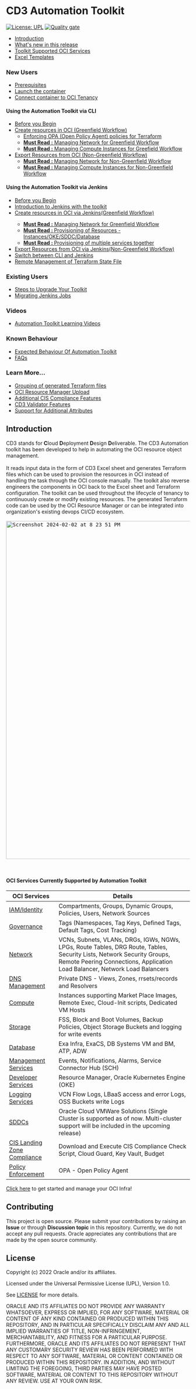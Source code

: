 # CD3 Automation Toolkit

[![License: UPL](https://img.shields.io/badge/license-UPL-green)](https://img.shields.io/badge/license-UPL-green) [![Quality gate](https://sonarcloud.io/api/project_badges/quality_gate?project=oracle-devrel_cd3-automation-toolkit)](https://sonarcloud.io/dashboard?id=oracle-devrel_cd3-automation-toolkit)
<ul>
  <li> <a href= "#introduction">Introduction</a></li>
  <li> <a href = "https://github.com/oracle-devrel/cd3-automation-toolkit/releases/tag/v2024.1.0">What's new in this release</a></li>
  <li> <a href = "/cd3_automation_toolkit/documentation/user_guide/learn_more/CD3ExcelTabs.md">Toolkit Supported OCI Services</a></li>
  <li> <a href = "/cd3_automation_toolkit/documentation/user_guide/ExcelTemplates.md">Excel Templates</a></li>  
</ul>


### New Users
<ul>
  <li> <a href = "/cd3_automation_toolkit/documentation/user_guide/prerequisites.md">Prerequisites</a></li>
  <li> <a href = "/cd3_automation_toolkit/documentation/user_guide/Launch_Docker_container.md">Launch the container</a></li>
  <li> <a href = "/cd3_automation_toolkit/documentation/user_guide/Connect_container_to_OCI_Tenancy.md">Connect container to OCI Tenancy</a></li>
</ul>

#### Using the Automation Toolkit via CLI
<ul>
  <li> <a href="/cd3_automation_toolkit/documentation/user_guide/Workflows.md">Before you Begin</a></li>
  <li> <a href="/cd3_automation_toolkit/documentation/user_guide/GreenField.md">Create resources in OCI (Greenfield Workflow)</a>
    <ul>
      <li> <a href="/cd3_automation_toolkit/documentation/user_guide/learn_more/OPAForCompliance.md"</a> Enforcing OPA (Open Policy Agent) policies for Terraform </li>
      <li> <a href="/cd3_automation_toolkit/documentation/user_guide/NetworkingScenariosGF.md"</a><b> Must Read :</b> Managing Network for Greenfield Workflow</li>
      <li> <a href="/cd3_automation_toolkit/documentation/user_guide/ComputeGF.md"</a><b> Must Read :</b> Managing Compute Instances for Greefield Workflow</li>
    </ul>
  </li>
  <li> <a href="/cd3_automation_toolkit/documentation/user_guide/NonGreenField.md">Export Resources from OCI (Non-Greenfield Workflow)</a>
    <ul>
      <li><a href ="/cd3_automation_toolkit/documentation/user_guide/NetworkingScenariosNGF.md"</a><b> Must Read : </b> Managing Network for Non-Greenfield Workflow</a></li>
       <li><a href = "/cd3_automation_toolkit/documentation/user_guide/ComputeNGF.md"</a><b>  Must Read : </b> Managing Compute Instances for Non-Greenfield Workflow </a></li> 
    </ul>
</ul>
        
#### Using the Automation Toolkit via Jenkins
<ul>
  <li> <a href="/cd3_automation_toolkit/documentation/user_guide/Workflows-jenkins.md"</a>Before you Begin</a></li>
  <li> <a href="/cd3_automation_toolkit/documentation/user_guide/Intro-Jenkins.md"</a>Introduction to Jenkins with the toolkit</a></li>
  <li> <a href="/cd3_automation_toolkit/documentation/user_guide/GreenField-Jenkins.md"</a>Create resources in OCI via Jenkins(Greenfield Workflow)</li>
    <ul>
      <li> <a href="/cd3_automation_toolkit/documentation/user_guide/NetworkingScenariosGF-Jenkins.md"</a><b> Must Read :</b> Managing Network for Greenfield Workflow</li>
      <li> <a href="/cd3_automation_toolkit/documentation/user_guide/GF-Jenkins.md"</a><b>  Must Read : </b> Provisioning of Resources - Instances/OKE/SDDC/Database </li>
      <li> <a href="/cd3_automation_toolkit/documentation/user_guide/multiple_options_GF-Jenkins.md"</a><b>  Must Read : </b> Provisioning of multiple services together </li>
    </ul>
      <li> <a href="/cd3_automation_toolkit/documentation/user_guide/NonGreenField-Jenkins.md"</a>Export Resources from OCI via Jenkins(Non-Greenfield Workflow) </li>     
  <li> <a href="/cd3_automation_toolkit/documentation/user_guide/cli_jenkins.md">Switch between CLI and Jenkins</a></li>
  <li> <a href="/cd3_automation_toolkit/documentation/user_guide/remote_state.md">Remote Management of Terraform State File</a></li>
 </ul>
 
 ### Existing Users
<ul> 
  <li> <a href = "/cd3_automation_toolkit/documentation/user_guide/Upgrade_Toolkit.md">Steps to Upgrade Your Toolkit</a></li>
  <li> <a href = "/cd3_automation_toolkit/documentation/user_guide/Jobs_Migration.md">Migrating Jenkins Jobs</a></li>
</ul> 

### Videos
<ul>
  <li> <a href = "/cd3_automation_toolkit/documentation/user_guide/LearningVideos.md">Automation Toolkit Learning Videos</a></li>
</ul>

### Known Behaviour
<ul>
  <li> <a href = "/cd3_automation_toolkit/documentation/user_guide/KnownBehaviour.md">Expected Behaviour Of Automation Toolkit</a></li>
   <li> <a href = "/cd3_automation_toolkit/documentation/user_guide/FAQ.md">FAQs</a></li> 
</ul>

### Learn More...
<ul>
   <li> <a href = "/cd3_automation_toolkit/documentation/user_guide/RestructuringOutDirectory.md">Grouping of generated Terraform files</a></li>
   <li> <a href = "/cd3_automation_toolkit/documentation/user_guide/learn_more/ResourceManagerUpload.md">OCI Resource Manager Upload</a></li>
   <li> <a href = "/cd3_automation_toolkit/documentation/user_guide/learn_more/CISFeatures.md">Additional CIS Compliance Features</a></li>
   <li> <a href = "/cd3_automation_toolkit/documentation/user_guide/learn_more/SupportForCD3Validator.md">CD3 Validator Features</a></li>   
   <li> <a href = "/cd3_automation_toolkit/documentation/user_guide/learn_more/SupportforAdditionalAttributes.md">Support for Additional Attributes</a></li>
</ul>
  
## Introduction
CD3 stands for <b>C</b>loud <b>D</b>eployment <b>D</b>esign <b>D</b>eliverable.
The CD3 Automation toolkit has been developed to help in automating the OCI resource object management. 
<br><br>
It reads input data in the form of CD3 Excel sheet and generates Terraform files which can be used to provision the resources in OCI instead of handling the task through the OCI console manually. The toolkit also reverse engineers the components in OCI back to the Excel sheet and Terraform configuration. The toolkit can be used throughout the lifecycle of tenancy to continuously create or modify existing resources. The generated Terraform code can be used by the OCI Resource Manager or can be integrated into organization's existing devops CI/CD ecosystem.
<br><br>
<kbd>
<img width="923" alt="Screenshot 2024-02-02 at 8 23 51 PM" src="https://github.com/oracle-devrel/cd3-automation-toolkit/assets/103508105/c2d06575-1bcb-4cb3-9c49-682bf19f3ac9">

</kbd>
<br>

#### OCI Services Currently Supported by Automation Toolkit

| OCI Services | Details |
| --------- | ----------- |
| [IAM/Identity](/cd3_automation_toolkit/documentation/user_guide/learn_more/CD3ExcelTabs.md#iamidentity) | Compartments, Groups, Dynamic Groups, Policies, Users, Network Sources |
| [Governance](/cd3_automation_toolkit/documentation/user_guide/learn_more/CD3ExcelTabs.md#governance) | Tags (Namespaces, Tag Keys, Defined Tags, Default Tags, Cost Tracking) |
| [Network](/cd3_automation_toolkit/documentation/user_guide/learn_more/CD3ExcelTabs.md#network) | VCNs, Subnets, VLANs, DRGs, IGWs, NGWs, LPGs, Route Tables, DRG Route, Tables, Security Lists, Network Security Groups, Remote Peering Connections, Application Load Balancer, Network Load Balancers |
| [DNS Management](/cd3_automation_toolkit/documentation/user_guide/learn_more/CD3ExcelTabs.md#private-dns)                                       | Private DNS - Views, Zones, rrsets/records and Resolvers  |
| [Compute](/cd3_automation_toolkit/documentation/user_guide/learn_more/CD3ExcelTabs.md#compute) | Instances supporting Market Place Images, Remote Exec, Cloud-Init scripts, Dedicated VM Hosts |
| [Storage](/cd3_automation_toolkit/documentation/user_guide/learn_more/CD3ExcelTabs.md#storage) | FSS, Block and Boot Volumes, Backup Policies, Object Storage Buckets and logging for write events |
| [Database](/cd3_automation_toolkit/documentation/user_guide/learn_more/CD3ExcelTabs.md#database) | Exa Infra, ExaCS, DB Systems VM and BM, ATP, ADW |
| [Management Services](/cd3_automation_toolkit/documentation/user_guide/learn_more/CD3ExcelTabs.md#management-services) | Events, Notifications, Alarms, Service Connector Hub (SCH) |
| [Developer Services](/cd3_automation_toolkit/documentation/user_guide/learn_more/CD3ExcelTabs.md#developer-services) | Resource Manager, Oracle Kubernetes Engine (OKE) |
| [Logging Services](/cd3_automation_toolkit/documentation/user_guide/learn_more/CD3ExcelTabs.md#logging-Services) | VCN Flow Logs, LBaaS access and error Logs, OSS Buckets write Logs |
| [SDDCs ](/cd3_automation_toolkit/documentation/user_guide/learn_more/CD3ExcelTabs.md#sddcs-tab) | Oracle Cloud VMWare Solutions (Single Cluster is supported as of now. Multi-cluster support will be included in the upcoming release) |
| [CIS Landing Zone Compliance](/cd3_automation_toolkit/documentation/user_guide/learn_more/CISFeatures.md#additional-cis-compliance-features) | Download and Execute CIS Compliance Check Script, Cloud Guard, Key Vault, Budget |
[Policy Enforcement](/cd3_automation_toolkit/documentation/user_guide/learn_more/OPAForCompliance.md) | OPA - Open Policy Agent |

[Click here](/cd3_automation_toolkit/documentation/user_guide/prerequisites.md) to get started and manage your OCI Infra!

## Contributing
This project is open source.  Please submit your contributions by raising an <b>Issue</b> or through <b>Discussion topic</b> in this repository. Currently, we do not accept any pull requests. Oracle appreciates any contributions that are made by the open source community.

## License
Copyright (c) 2022 Oracle and/or its affiliates.

Licensed under the Universal Permissive License (UPL), Version 1.0.

See [LICENSE](LICENSE) for more details.

ORACLE AND ITS AFFILIATES DO NOT PROVIDE ANY WARRANTY WHATSOEVER, EXPRESS OR IMPLIED, FOR ANY SOFTWARE, MATERIAL OR CONTENT OF ANY KIND CONTAINED OR PRODUCED WITHIN THIS REPOSITORY, AND IN PARTICULAR SPECIFICALLY DISCLAIM ANY AND ALL IMPLIED WARRANTIES OF TITLE, NON-INFRINGEMENT, MERCHANTABILITY, AND FITNESS FOR A PARTICULAR PURPOSE.  FURTHERMORE, ORACLE AND ITS AFFILIATES DO NOT REPRESENT THAT ANY CUSTOMARY SECURITY REVIEW HAS BEEN PERFORMED WITH RESPECT TO ANY SOFTWARE, MATERIAL OR CONTENT CONTAINED OR PRODUCED WITHIN THIS REPOSITORY. IN ADDITION, AND WITHOUT LIMITING THE FOREGOING, THIRD PARTIES MAY HAVE POSTED SOFTWARE, MATERIAL OR CONTENT TO THIS REPOSITORY WITHOUT ANY REVIEW. USE AT YOUR OWN RISK.
